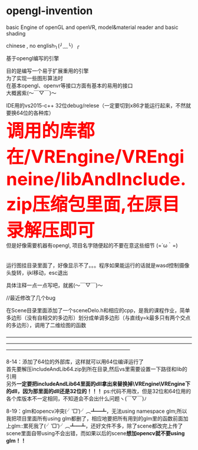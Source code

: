 # opengl-invention
basic Engine of openGL and openVR, model&amp;material reader and basic shading

chinese , no english╮(╯﹏╰）╭


基于opengl编写的引擎

目的是编写一个易于扩展重用的引擎<br/>
为了实现一些图形算法时<br/>
在基本opengl、openvr等接口方面有基本的易用的接口<br/>
大概酱紫(～￣▽￣)～ <br/>

IDE用的vs2015-c++ 32位debug/relese（一定要切到x86才能运行起来，不然就要换64位的各种库）<br/>
<font size="20" color="red"><b> 调用的库都在/VREngine/VREngineine/libAndInclude.zip压缩包里面,在原目录解压即可</b></font><br/>
但是好像需要机器有opengl,
项目名字随便起的不要在意这些细节 (=´ω｀=)
<br/>
<br/>
<br/>
运行图挂目录里面了，好像显示不了。。。程序如果能运行的话就是wasd控制摄像头旋转，ijkl移动，esc退出<br/>

具体注释一点一点写吧，就酱(～￣▽￣)～ <br/>


//最近修改了几个bug<br/>

在Scene目录里面添加了一个sceneDelo.h和相应的cpp，是我的课程作业，简单多边形（没有自相交的多边形）划分成单调多边形（与直线y=k最多只有两个交点的多边形），调用了二维绘图的函数<br/>


————————————————————————————————————————————————————————————————————————————————————————————————

8-14：添加了64位的外部库，这样就可以用64位编译运行了<br/>
首先要解压includeAndLib64.zip到所在目录,然后vs里需要设置一下路径和lib的引用<br/>
另外<b>一定要把includeAndLib64里面的dll拿出来替换掉\VREngine\VREngine下的dll，因为那里面的dll还是32位的！！！</b>
ps:代码不用改，但是32位和64位用的各个库版本不一定相同，不知道会不会出什么问题ヽ(￣▽￣)ﾉ

8-19：glm和opencv冲突(╯‵□′)╯︵┻━┻，无法using namespace glm;所以我把项目里面所有using glm都删了，相应地要把所有用到的glm里的函数前面加上glm::累死我了(╯‵□′)╯︵┻━┻，还好文件不多，除了scene都改完上传了scene里面自带using不会出错，而如果以后的scene<b>想加opencv就不要using glm！！</b>
